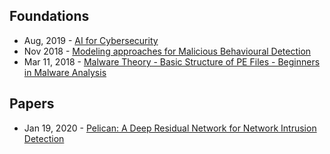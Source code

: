 ## Foundations
- Aug, 2019 - [AI for Cybersecurity](https://www.youtube.com/embed/OCpaWGqtSfg?feature=oembed)
- Nov 2018 - [Modeling approaches for Malicious Behavioural Detection](https://www.youtube.com/watch?time_continue=2&v=DXcLfrvkJgs&feature=emb_title)
- Mar 11, 2018 - [Malware Theory - Basic Structure of PE Files - Beginners in Malware Analysis](https://www.youtube.com/watch?v=l6GjU8fm8sM)

## Papers
- Jan 19, 2020 - [Pelican: A Deep Residual Network for Network Intrusion Detection](https://arxiv.org/abs/2001.08523)